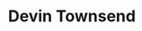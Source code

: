---
title: "Devin Townsend"
summary: "Born on May 5th 1972 in Vancouver, Canada, Devin Townsend is a multi-instrumentalist and producer. At the age of 19, he caught the attention of Steve Vai, who recruited him as the vocalist in his band, Vai, for the \"Sex & Religion\" album and consequent world tour. Since then, he spent his career in projects he started himself, as an expression of the different \"sides\" of his creativity: the two main projects are Strapping Young Lad , and Devin Townsend/the Devin Townsend Band/Devin Townsend Project. After releasing 4 studio albums and 1 live album under the name Devin Townsend , Devin changed the band name to The Devin Townsend Band to reflect his first stable lineup of backing musicians. Releasing 2 albums under that band name and 3 side albums under the Devin Townsend name he eventually announced Ziltoid might be his final album. He came back 2 years later with a new band name Devin Townsend Project and the start of a 4 album cycle which were released 2009-2011. Following this up with 4 more albums , Sky Blue, and Transcendence), he announced in 2018 that he would be dropping the Devin Townsend Project band name. 2019's release saw him once more using the band name Devin Townsend."
image: "devin-townsend.jpg"
apple_music_artist_url: "https://music.apple.com/gb/artist/devin-townsend/30462631"
---